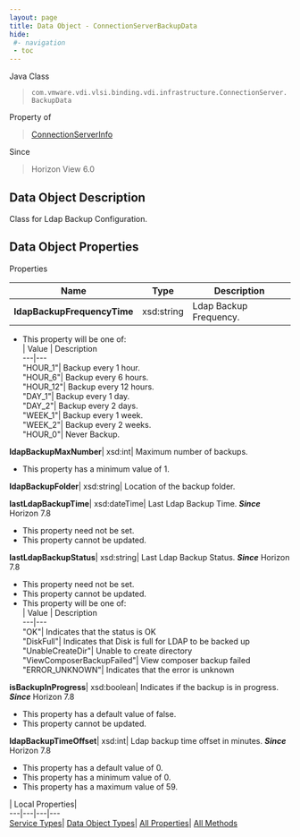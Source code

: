 ```yaml
---
layout: page
title: Data Object - ConnectionServerBackupData
hide:
 #- navigation
 - toc
---
```






Java Class  
> `com.vmware.vdi.vlsi.binding.vdi.infrastructure.ConnectionServer.BackupData`

Property of  
> [ConnectionServerInfo](vdi.infrastructure.ConnectionServer.ConnectionServerInfo.md#field_detail)

Since  
> Horizon View 6.0


## Data Object Description 

Class for Ldap Backup Configuration. 

## Data Object Properties

Properties

Name |  Type |  Description   
---|---|---  
**ldapBackupFrequencyTime**|  xsd:string|  Ldap Backup Frequency.   


  * This property will be one of:  
|  Value |  Description   
---|---  
"HOUR_1"| Backup every 1 hour.  
"HOUR_6"| Backup every 6 hours.  
"HOUR_12"| Backup every 12 hours.  
"DAY_1"| Backup every 1 day.  
"DAY_2"| Backup every 2 days.  
"WEEK_1"| Backup every 1 week.  
"WEEK_2"| Backup every 2 weeks.  
"HOUR_0"| Never Backup.  

  
**ldapBackupMaxNumber**|  xsd:int|  Maximum number of backups.   


  * This property has a minimum value of 1. 

  
**ldapBackupFolder**|  xsd:string|  Location of the backup folder.   
  
**lastLdapBackupTime**|  xsd:dateTime|  Last Ldap Backup Time.  **_Since_** Horizon 7.8  


 * This property need not be set.
 * This property cannot be updated.

  
**lastLdapBackupStatus**|  xsd:string|  Last Ldap Backup Status.  **_Since_** Horizon 7.8  


 * This property need not be set.
 * This property cannot be updated.
  * This property will be one of:  
|  Value |  Description   
---|---  
"OK"| Indicates that the status is OK  
"DiskFull"| Indicates that Disk is full for LDAP to be backed up  
"UnableCreateDir"| Unable to create directory  
"ViewComposerBackupFailed"| View composer backup failed  
"ERROR_UNKNOWN"| Indicates that the error is unknown  

  
**isBackupInProgress**|  xsd:boolean|  Indicates if the backup is in progress.  **_Since_** Horizon 7.8  


  * This property has a default value of false.
 * This property cannot be updated.

  
**ldapBackupTimeOffset**|  xsd:int|  Ldap backup time offset in minutes.  **_Since_** Horizon 7.8  


  * This property has a default value of 0.
  * This property has a minimum value of 0. 
  * This property has a maximum value of 59. 

  
  
  
 | Local Properties|   
---|---|---|---  
[Service Types](index-mo_types.md)| [Data Object Types](index-do_types.md)| [All Properties](index-properties.md)| [All Methods](index-methods.md)  
  
  
